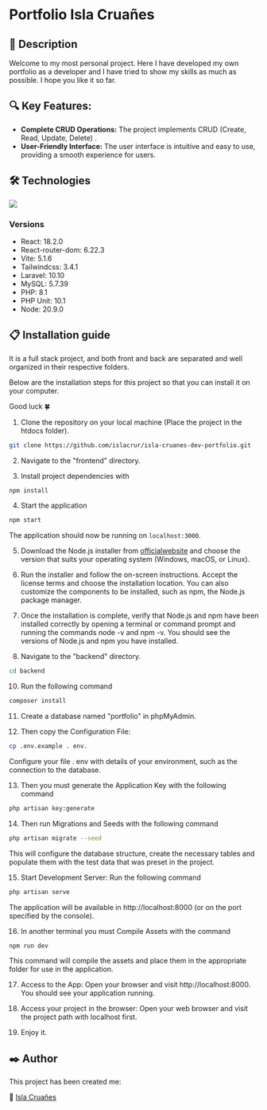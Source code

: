 <h1>Portfolio Isla Cruañes</h1>

## 💬 **Description**
Welcome to my most personal project. Here I have developed my own portfolio as a developer and
I have tried to show my skills as much as possible.
I hope you like it so far.

## 🔍 **Key Features:**

- **Complete CRUD Operations:** The project implements CRUD (Create, Read, Update, Delete) .
- **User-Friendly Interface:** The user interface is intuitive and easy to use, providing a smooth experience for users.

## 🛠️  **Technologies**
<img src="https://skillicons.dev/icons?i=html,css,tailwind,js,react,vite,php,laravel,mysql,nodejs)](https://skillicons.dev"/>

### Versions
- React: 18.2.0
- React-router-dom: 6.22.3
- Vite: 5.1.6
- Tailwindcss: 3.4.1
- Laravel: 10.10
- MySQL: 5.7.39
- PHP: 8.1
- PHP Unit: 10.1
- Node: 20.9.0

## 📋 **Installation guide**

It is a full stack project, and both front and back are separated and well organized in their respective folders.

Below are the installation steps for this project so that you can install it on your computer. 

Good luck 🍀


1. Clone the repository on your local machine (Place the project in the htdocs folder).
```bash
git clone https://github.com/islacrur/isla-cruanes-dev-portfolio.git
```
2. Navigate to the "frontend" directory.

3. Install project dependencies with 
```bash
npm install
``` 
4. Start the application
```bash
npm start
```
The application should now be running on `localhost:3000`.

5. Download the Node.js installer from [officialwebsite](https://nodejs.org/en) and choose the version that suits your operating system (Windows, macOS, or Linux).

6. Run the installer and follow the on-screen instructions. Accept the license terms and choose the installation location. You can also customize the components to be installed, such as npm, the Node.js package manager.

7. Once the installation is complete, verify that Node.js and npm have been installed correctly by opening a terminal or command prompt and running the commands node -v and npm -v. You should see the versions of Node.js and npm you have installed.

9. Navigate to the "backend" directory.
```bash
cd backend
```
10. Run the following command
```bash
composer install
```
11. Create a database named "portfolio" in phpMyAdmin.

12. Then copy the Configuration File:
```bash
cp .env.example . env.
```
 Configure your file . env with details of your environment, such as the connection to the database.

13. Then you must generate the Application Key with the following command 
```bash
php artisan key:generate
```
14. Then run Migrations and Seeds with the following command 
```bash
php artisan migrate --seed
```
 This will configure the database structure, create the necessary tables and populate them with the test data that was preset in the project.

15. Start Development Server: Run the following command 
```bash
php artisan serve
```
 The application will be available in http://localhost:8000 (or on the port specified by the console).

16. In another terminal you must Compile Assets with the command 
```bash
npm run dev
```
 This command will compile the assets and place them in the appropriate folder for use in the application.

17. Access to the App: Open your browser and visit http://localhost:8000. You should see your application running.

18. Access your project in the browser: Open your web browser and visit the project path with localhost first.

19. Enjoy it.

## ✒️ **Author**

This project has been created me:

🎨 [Isla Cruañes](https://github.com/islacrur)
